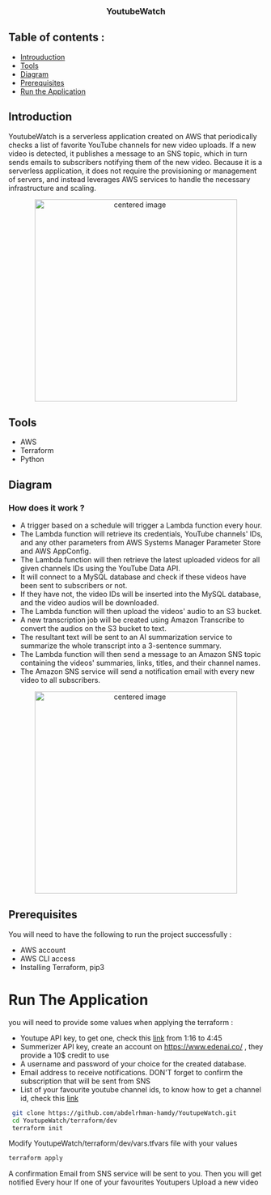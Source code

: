 
<h3 align="center">YoutubeWatch</h3>

## Table of contents :
- [Introuduction](#introduction)
- [Tools](#tools)
- [Diagram](#diagram)
- [Prerequisites](#prerequisites)
- [Run the Application](#run-the-application)

## Introduction 
YoutubeWatch is a serverless application created on AWS that periodically checks a list of favorite YouTube channels for new video uploads. If a new video is detected, it publishes a message to an SNS topic, which in turn sends emails to subscribers notifying them of the new video. Because it is a serverless application, it does not require the provisioning or management of servers, and instead leverages AWS services to handle the necessary infrastructure and scaling.

<p align="center">
<img  src="https://github.com/abdelrhman-hamdy/YoutubeWatch/assets/69608603/f12bcfe9-7e97-45b4-9912-24ed2f99996a" alt="centered image" height="400">
</p>



## Tools 
- AWS 
- Terraform 
- Python

## Diagram
### How does it work ? 
- A trigger based on a schedule will trigger a Lambda function every hour.
- The Lambda function will retrieve its credentials, YouTube channels' IDs, and any other parameters from AWS Systems Manager Parameter Store and AWS AppConfig.
- The Lambda function will then retrieve the latest uploaded videos for all given channels IDs using the YouTube Data API.
- It will connect to a MySQL database and check if these videos have been sent to subscribers or not.
- If they have not, the video IDs will be inserted into the MySQL database, and the video audios will be downloaded.
- The Lambda function will then upload the videos' audio to an S3 bucket.
- A new transcription job will be created using Amazon Transcribe to convert the audios on the S3 bucket to text.
- The resultant text will be sent to an AI summarization service to summarize the whole transcript into a 3-sentence summary.
- The Lambda function will then send a message to an Amazon SNS topic containing the videos' summaries, links, titles, and their channel names.
- The Amazon SNS service will send a notification email with every new video to all subscribers.

<p align="center">
<img  src="https://github.com/abdelrhman-hamdy/YoutubeWatch/assets/69608603/10bb162c-8bba-4b02-af54-7b631aa51241" alt="centered image" height="400">
</p>

## Prerequisites 
You will need to have the following to run the project successfully : 
- AWS account 
- AWS CLI access 
- Installing Terraform, pip3

# Run The Application
 you will need to provide some values when applying the terraform :
 - Youtupe API key, to get one, check this [link](https://www.youtube.com/watch?v=D56_Cx36oGY&t=76s) from 1:16 to 4:45 
 - Summerizer API key, create an account on https://www.edenai.co/ , they provide a 10$ credit to use
 - A username and password of your choice for the created database.
 - Email address to receive notifications. DON'T forget to confirm the subscription that will be sent from SNS
 - List of your favourite youtube channel ids, to know how to get a channel id, check this [link](https://www.youtube.com/watch?v=0oDy2sWPF38)

```bash
 git clone https://github.com/abdelrhman-hamdy/YoutupeWatch.git
 cd YoutupeWatch/terraform/dev
 terraform init  
```
Modify YoutupeWatch/terraform/dev/vars.tfvars file with your values 

```bash
terraform apply 
```
A confirmation Email from SNS service will be sent to you. Then you will get notified Every hour If one of your favourites Youtupers Upload a new video

